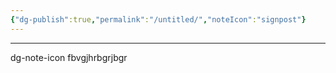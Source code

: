```yaml
---
{"dg-publish":true,"permalink":"/untitled/","noteIcon":"signpost"}
---
```


---
dg-note-icon
fbvgjhrbgrjbgr